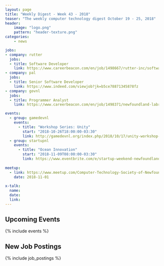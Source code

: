 ```yaml
---
layout: page
title: "Weekly Digest - Week 43 - 2018"
teaser: "The weekly computer technology digest October 19 - 25, 2018"
header:
    image: "logo.png"
    pattern: "header-texture.png"
categories:
    - news

jobs:
- company: rutter
  jobs:
  - title: Software Developer
    link: https://www.careerbeacon.com/en/job/1498667/rutter-inc/software-developer/st-john-s
- company: pal
  jobs:
  - title: Senior Software Developer
    link: https://www.indeed.com/viewjob?jk=b5ce78871345878fz
- company: govnl
  jobs:
  - title: Programmer Analyst
    link: https://www.careerbeacon.com/en/job/1498371/newfoundland-labrador-housing-corporation/programmer-analyst/st-john-s

events:
  - group: gamedevnl
    events:
      - title: "Workshop Series: Unity"
        start: "2018-10-26T18:00:00-03:30"
        link: http://gamedevnl.org/index.php/2018/10/17/unity-workshop-1-unity-editor-ui-scene-creation-and-project-hierarchy/
  - group: startupnl
    events:
      - title: "Ocean Innovation"
        start: "2018-11-09T08:00:00-03:30"
        link: https://www.eventbrite.com/e/startup-weekend-newfoundland-labrador-ocean-innovation-tickets-49963259454
      
meetup:
  - link: https://www.meetup.com/Computer-Technology-Society-of-Newfoundland-and-Labrador/events/rpdzmpyxpbcb/
    date: 2018-11-01
  
x-talk:
  name:
  date: 
  link: 
---
```


## Upcoming Events
{% include events %}

## New Job Postings
{% include job_postings %}
